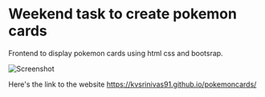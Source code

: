 # Weekend task to create pokemon cards

Frontend to display pokemon cards using html css and bootsrap.

![Screenshot](https://github.com/kvsrinivas91/pokemoncards/blob/master/static/image.png)

Here's the link to the website https://kvsrinivas91.github.io/pokemoncards/